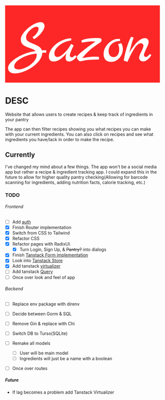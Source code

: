 ![SazonApp Logo](./Logo.png)

# DESC

Website that allows users to create recipes & keep track of ingredients in your
pantry

The app can then filter recipes showing you what recipes you can make with your
current ingredients. You can also click on recipes and see what ingredients you
have/lack in order to make the recipe.

## Currently

I've changed my mind about a few things. The app won't be a social media app but
rather a recipe & ingredient tracking app. I could expand this in the future to
allow for higher quality pantry checking(Allowing for barcode scanning for
ingredients, adding nutrition facts, calorie tracking, etc.)

### TODO

###### Frontend

- [ ] Add
      [auth](https://dev.to/miracool/how-to-manage-user-authentication-with-react-js-3ic5)
- [x] Finish Router implementation
- [x] Switch from CSS to Tailwind
- [x] Refactor CSS
- [x] Refactor pages with RadixUI.
  - [x] Turn Login, Sign Up, & <s>Pantry?</s> into dialogs
- [X] Finish [Tanstack Form implementation](https://tanstack.com/form/latest)
- [x] Look into [Tanstack Store](https://tanstack.com/store/latest)
- [X] Add tanstack [virtualizer](https://tanstack.com/virtual/latest)
- [ ] Add tanstack [Query](https://tanstack.com/query/latest)
- [ ] Once over look and feel of app

###### Backend

- [ ] Replace env package with direnv
- [ ] Decide between Gorm & SQL
- [ ] Remove Gin & replace with Chi
- [ ] Switch DB to Turso(SQLite)
- [ ] Remake all models
  - [ ] User will be main model
  - [ ] Ingredients will just be a name with a boolean
- [ ] Once over routes


##### Future
- If lag becomes a problem add Tanstack Virtualizer
